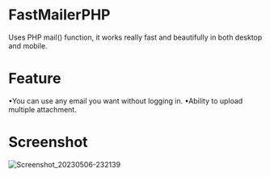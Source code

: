 # FastMailerPHP
Uses PHP mail() function, it works really fast and beautifully in both desktop and mobile.

# Feature
•You can use any email you want without logging in.
•Ability to upload multiple attachment.

# Screenshot
![Screenshot_20230506-232139](https://user-images.githubusercontent.com/131199603/236632956-98d97c41-ed2c-4a6c-9160-46526dec29bc.png)



